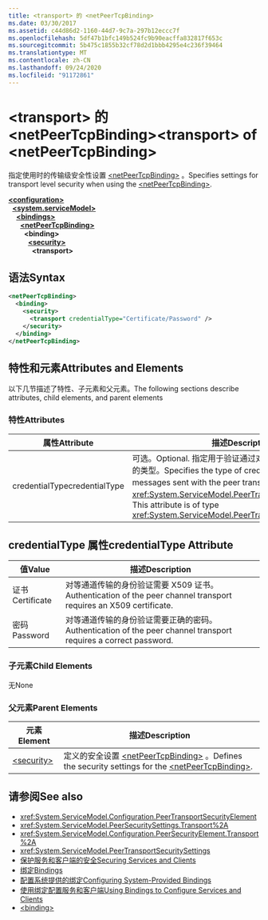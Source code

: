 ```yaml
---
title: <transport> 的 <netPeerTcpBinding>
ms.date: 03/30/2017
ms.assetid: c44d86d2-1160-44d7-9c7a-297b12eccc7f
ms.openlocfilehash: 5df47b1bfc149b524fc9b90eacffa832817f653c
ms.sourcegitcommit: 5b475c1855b32cf78d2d1bbb4295e4c236f39464
ms.translationtype: MT
ms.contentlocale: zh-CN
ms.lasthandoff: 09/24/2020
ms.locfileid: "91172861"
---
```

# <a name="transport-of-netpeertcpbinding"></a><span data-ttu-id="8dc18-102">\<transport> 的 \<netPeerTcpBinding></span><span class="sxs-lookup"><span data-stu-id="8dc18-102">\<transport> of \<netPeerTcpBinding></span></span>

<span data-ttu-id="8dc18-103">指定使用时的传输级安全性设置 [\<netPeerTcpBinding>](netpeertcpbinding.md) 。</span><span class="sxs-lookup"><span data-stu-id="8dc18-103">Specifies settings for transport level security when using the [\<netPeerTcpBinding>](netpeertcpbinding.md).</span></span>  
  
[**\<configuration>**](../configuration-element.md)\
&nbsp;&nbsp;[**\<system.serviceModel>**](system-servicemodel.md)\
&nbsp;&nbsp;&nbsp;&nbsp;[**\<bindings>**](bindings.md)\
&nbsp;&nbsp;&nbsp;&nbsp;&nbsp;&nbsp;[**\<netPeerTcpBinding>**](netpeertcpbinding.md)\
&nbsp;&nbsp;&nbsp;&nbsp;&nbsp;&nbsp;&nbsp;&nbsp;**\<binding>**\
&nbsp;&nbsp;&nbsp;&nbsp;&nbsp;&nbsp;&nbsp;&nbsp;&nbsp;&nbsp;[**\<security>**](security-of-netpeerbinding.md)\
&nbsp;&nbsp;&nbsp;&nbsp;&nbsp;&nbsp;&nbsp;&nbsp;&nbsp;&nbsp;&nbsp;&nbsp;**\<transport>**  
  
## <a name="syntax"></a><span data-ttu-id="8dc18-104">语法</span><span class="sxs-lookup"><span data-stu-id="8dc18-104">Syntax</span></span>  
  
```xml  
<netPeerTcpBinding>
  <binding>
    <security>
      <transport credentialType="Certificate/Password" />
    </security>
  </binding>
</netPeerTcpBinding>
```  
  
## <a name="attributes-and-elements"></a><span data-ttu-id="8dc18-105">特性和元素</span><span class="sxs-lookup"><span data-stu-id="8dc18-105">Attributes and Elements</span></span>  

 <span data-ttu-id="8dc18-106">以下几节描述了特性、子元素和父元素。</span><span class="sxs-lookup"><span data-stu-id="8dc18-106">The following sections describe attributes, child elements, and parent elements</span></span>  
  
### <a name="attributes"></a><span data-ttu-id="8dc18-107">特性</span><span class="sxs-lookup"><span data-stu-id="8dc18-107">Attributes</span></span>  
  
|<span data-ttu-id="8dc18-108">属性</span><span class="sxs-lookup"><span data-stu-id="8dc18-108">Attribute</span></span>|<span data-ttu-id="8dc18-109">描述</span><span class="sxs-lookup"><span data-stu-id="8dc18-109">Description</span></span>|  
|---------------|-----------------|  
|<span data-ttu-id="8dc18-110">credentialType</span><span class="sxs-lookup"><span data-stu-id="8dc18-110">credentialType</span></span>|<span data-ttu-id="8dc18-111">可选。</span><span class="sxs-lookup"><span data-stu-id="8dc18-111">Optional.</span></span> <span data-ttu-id="8dc18-112">指定用于验证通过对等传输发送的消息的凭据的类型。</span><span class="sxs-lookup"><span data-stu-id="8dc18-112">Specifies the type of credentials used to verify messages sent with the peer transport.</span></span> <span data-ttu-id="8dc18-113">此属性的类型为 <xref:System.ServiceModel.PeerTransportCredentialType>。</span><span class="sxs-lookup"><span data-stu-id="8dc18-113">This attribute is of type <xref:System.ServiceModel.PeerTransportCredentialType>.</span></span>|  
  
## <a name="credentialtype-attribute"></a><span data-ttu-id="8dc18-114">credentialType 属性</span><span class="sxs-lookup"><span data-stu-id="8dc18-114">credentialType Attribute</span></span>  
  
|<span data-ttu-id="8dc18-115">值</span><span class="sxs-lookup"><span data-stu-id="8dc18-115">Value</span></span>|<span data-ttu-id="8dc18-116">描述</span><span class="sxs-lookup"><span data-stu-id="8dc18-116">Description</span></span>|  
|-----------|-----------------|  
|<span data-ttu-id="8dc18-117">证书</span><span class="sxs-lookup"><span data-stu-id="8dc18-117">Certificate</span></span>|<span data-ttu-id="8dc18-118">对等通道传输的身份验证需要 X509 证书。</span><span class="sxs-lookup"><span data-stu-id="8dc18-118">Authentication of the peer channel transport requires an X509 certificate.</span></span>|  
|<span data-ttu-id="8dc18-119">密码</span><span class="sxs-lookup"><span data-stu-id="8dc18-119">Password</span></span>|<span data-ttu-id="8dc18-120">对等通道传输的身份验证需要正确的密码。</span><span class="sxs-lookup"><span data-stu-id="8dc18-120">Authentication of the peer channel transport requires a correct password.</span></span>|  
  
### <a name="child-elements"></a><span data-ttu-id="8dc18-121">子元素</span><span class="sxs-lookup"><span data-stu-id="8dc18-121">Child Elements</span></span>  

 <span data-ttu-id="8dc18-122">无</span><span class="sxs-lookup"><span data-stu-id="8dc18-122">None</span></span>  
  
### <a name="parent-elements"></a><span data-ttu-id="8dc18-123">父元素</span><span class="sxs-lookup"><span data-stu-id="8dc18-123">Parent Elements</span></span>  
  
|<span data-ttu-id="8dc18-124">元素</span><span class="sxs-lookup"><span data-stu-id="8dc18-124">Element</span></span>|<span data-ttu-id="8dc18-125">描述</span><span class="sxs-lookup"><span data-stu-id="8dc18-125">Description</span></span>|  
|-------------|-----------------|  
|[\<security>](security-of-netpeerbinding.md)|<span data-ttu-id="8dc18-126">定义的安全设置 [\<netPeerTcpBinding>](netpeertcpbinding.md) 。</span><span class="sxs-lookup"><span data-stu-id="8dc18-126">Defines the security settings for the [\<netPeerTcpBinding>](netpeertcpbinding.md).</span></span>|  
  
## <a name="see-also"></a><span data-ttu-id="8dc18-127">请参阅</span><span class="sxs-lookup"><span data-stu-id="8dc18-127">See also</span></span>

- <xref:System.ServiceModel.Configuration.PeerTransportSecurityElement>
- <xref:System.ServiceModel.PeerSecuritySettings.Transport%2A>
- <xref:System.ServiceModel.Configuration.PeerSecurityElement.Transport%2A>
- <xref:System.ServiceModel.PeerTransportSecuritySettings>
- [<span data-ttu-id="8dc18-128">保护服务和客户端的安全</span><span class="sxs-lookup"><span data-stu-id="8dc18-128">Securing Services and Clients</span></span>](../../../wcf/feature-details/securing-services-and-clients.md)
- [<span data-ttu-id="8dc18-129">绑定</span><span class="sxs-lookup"><span data-stu-id="8dc18-129">Bindings</span></span>](../../../wcf/bindings.md)
- [<span data-ttu-id="8dc18-130">配置系统提供的绑定</span><span class="sxs-lookup"><span data-stu-id="8dc18-130">Configuring System-Provided Bindings</span></span>](../../../wcf/feature-details/configuring-system-provided-bindings.md)
- [<span data-ttu-id="8dc18-131">使用绑定配置服务和客户端</span><span class="sxs-lookup"><span data-stu-id="8dc18-131">Using Bindings to Configure Services and Clients</span></span>](../../../wcf/using-bindings-to-configure-services-and-clients.md)
- [\<binding>](bindings.md)
